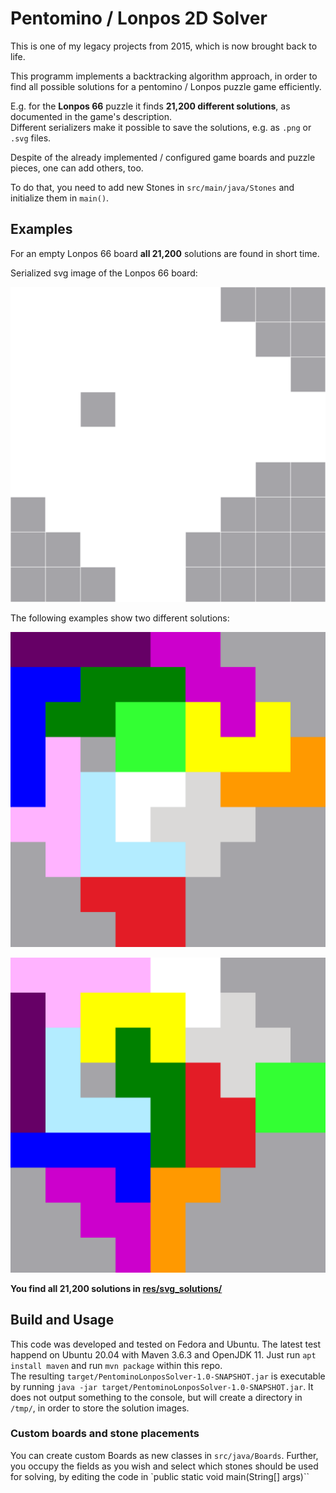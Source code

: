 # Pentomino / Lonpos 2D Solver

This is one of my legacy projects from 2015, which is now brought back to life.

This programm implements a backtracking algorithm approach, in order to find all possible solutions for a pentomino / Lonpos puzzle game efficiently.

E.g. for the **Lonpos 66** puzzle it finds **21,200 different solutions**, as documented in the game's description.  
Different serializers make it possible to save the solutions, e.g. as `.png`  or `.svg` files.

Despite of the already implemented / configured game boards and puzzle pieces, one can add others, too.

To do that, you need to add new Stones in `src/main/java/Stones` and initialize them in `main()`.

## Examples

For an empty Lonpos 66 board **all 21,200** solutions are found in short time.

Serialized svg image of the Lonpos 66 board:

![Empty Lonpos 66 board](res/images/lonpos66_board.svg)

The following examples show two different solutions:

![Lonpos 66 board solution](res/images/solution1337.svg)

![Lonpos 66 board solution](res/images/solution7908.svg)

**You find all 21,200 solutions in <a href="res/svg_solutions/">res/svg_solutions/</a>**

## Build and Usage 

This code was developed and tested on Fedora and Ubuntu.
The latest test happend on Ubuntu 20.04 with Maven 3.6.3 and OpenJDK 11. Just run `apt install maven` and run `mvn package` within this repo.  
The resulting `target/PentominoLonposSolver-1.0-SNAPSHOT.jar` is executable by running `java -jar target/PentominoLonposSolver-1.0-SNAPSHOT.jar`. It does not output something to the console, but will create a directory in `/tmp/`, in order to store the solution images.


### Custom boards and stone placements

You can create custom Boards as new classes in `src/java/Boards`.
Further, you occupy the fields as you wish and select which stones should be used for solving, by editing the code in `public static void main(String[] args)``
